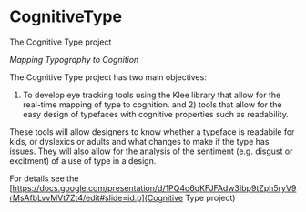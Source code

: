 # CognitiveType
The Cognitive Type project

*Mapping Typography to Cognition*

The Cognitive Type project has two main objectives: 
1) To develop eye tracking tools using the Klee library that allow for the real-time mapping of type to cognition. 
and 2) tools that allow for the easy design of typefaces with cognitive properties such as readability.

These tools will allow designers to know whether a typeface is readabile for kids, or dyslexics or adults and what changes to make if the type has issues. They will also allow for the analysis of the sentiment (e.g. disgust or excitment) of a use of type in a design.

For details see the [https://docs.google.com/presentation/d/1PQ4o6qKFJFAdw3Ibp9tZph5ryV9rMsAfbLvvMVt7Zt4/edit#slide=id.p](Cognitive Type project)   
